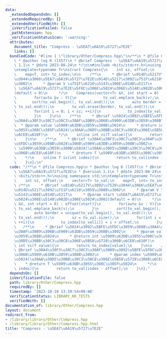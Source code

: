```yaml
---
data:
  _extendedDependsOn: []
  _extendedRequiredBy: []
  _extendedVerifiedWith: []
  _isVerificationFailed: false
  _pathExtension: hpp
  _verificationStatusIcon: ':warning:'
  attributes:
    document_title: "Compress - \u5EA7\u6A19\u5727\u7E2E"
    links: []
  bundledCode: "#line 1 \"library/Other/Compress.hpp\"\n/**\n * @file Compress.hpp\n\
    \ * @author log K (lX57)\n * @brief Compress - \u5EA7\u6A19\u5727\u7E2E\n * @version\
    \ 1.1\n * @date 2023-08-24\n */\n\n#include <bits/stdc++.h>\nusing namespace std;\n\
    \ntemplate<typename T>\nstruct Compress{\n    int sz, offset;\n    vector<T> to_val;\n\
    \    map<T, int> to_index;\n\n    /**\n     * @brief \u914D\u5217V\u3092\u7528\
    \u3044\u3066\u5EA7\u6A19\u5727\u7E2E\u914D\u5217\u3092\u751F\u6210\u3059\u308B\
    \u3002\n     * @param V \u751F\u6210\u5143\u306E\u914D\u5217\n     * @param start\
    \ \u5EA7\u6A19\u5727\u7E2E\u5F8C\u306E\u5024\u306E\u5148\u982D\u306E\u5024\u3002\
    (default = 0)\n     */\n    Compress(vector<T> &V, int start = 0) : offset(start){\n\
    \        for(auto &v : V){\n            to_val.emplace_back(v);\n        }\n \
    \       sort(to_val.begin(), to_val.end());\n        auto border = unique(to_val.begin(),\
    \ to_val.end());\n        to_val.erase(border, to_val.end());\n        sz = to_val.size();\n\
    \        for(int i = 0; i < sz; ++i){\n            to_index[to_val[i]] = i + offset;\n\
    \        }\n    }\n\n    /**\n     * @brief \u5024\u3092\u5BFE\u5FDC\u3059\u308B\
    \u30A4\u30F3\u30C7\u30C3\u30AF\u30B9\u306B\u5909\u63DB\u3059\u308B\u3002\n   \
    \  * @param value \u5909\u63DB\u3059\u308B\u5024\n     * @return int \u5909\u63DB\
    \u3055\u308C\u305F\u5024(\u30AA\u30D5\u30BB\u30C3\u30C8\u306E\u5B58\u5728\u306B\
    \u6CE8\u610F)\n     */\n    inline int vi(T value){\n        return to_index[value];\n\
    \    }\n\n    /**\n     * @brief \u30A4\u30F3\u30C7\u30C3\u30AF\u30B9\u3092\u5BFE\
    \u5FDC\u3059\u308B\u5024\u306B\u5909\u63DB\u3059\u308B\u3002\n     * @param index\
    \ \u5909\u63DB\u3059\u308B\u5024(\u30AA\u30D5\u30BB\u30C3\u30C8\u306E\u5B58\u5728\
    \u306B\u6CE8\u610F)\n     * @return T \u5909\u63DB\u3055\u308C\u305F\u5024\n \
    \    */\n    inline T iv(int index){\n        return to_val[index - offset];\n\
    \    }\n};\n"
  code: "/**\n * @file Compress.hpp\n * @author log K (lX57)\n * @brief Compress -\
    \ \u5EA7\u6A19\u5727\u7E2E\n * @version 1.1\n * @date 2023-08-24\n */\n\n#include\
    \ <bits/stdc++.h>\nusing namespace std;\n\ntemplate<typename T>\nstruct Compress{\n\
    \    int sz, offset;\n    vector<T> to_val;\n    map<T, int> to_index;\n\n   \
    \ /**\n     * @brief \u914D\u5217V\u3092\u7528\u3044\u3066\u5EA7\u6A19\u5727\u7E2E\
    \u914D\u5217\u3092\u751F\u6210\u3059\u308B\u3002\n     * @param V \u751F\u6210\
    \u5143\u306E\u914D\u5217\n     * @param start \u5EA7\u6A19\u5727\u7E2E\u5F8C\u306E\
    \u5024\u306E\u5148\u982D\u306E\u5024\u3002(default = 0)\n     */\n    Compress(vector<T>\
    \ &V, int start = 0) : offset(start){\n        for(auto &v : V){\n           \
    \ to_val.emplace_back(v);\n        }\n        sort(to_val.begin(), to_val.end());\n\
    \        auto border = unique(to_val.begin(), to_val.end());\n        to_val.erase(border,\
    \ to_val.end());\n        sz = to_val.size();\n        for(int i = 0; i < sz;\
    \ ++i){\n            to_index[to_val[i]] = i + offset;\n        }\n    }\n\n \
    \   /**\n     * @brief \u5024\u3092\u5BFE\u5FDC\u3059\u308B\u30A4\u30F3\u30C7\u30C3\
    \u30AF\u30B9\u306B\u5909\u63DB\u3059\u308B\u3002\n     * @param value \u5909\u63DB\
    \u3059\u308B\u5024\n     * @return int \u5909\u63DB\u3055\u308C\u305F\u5024(\u30AA\
    \u30D5\u30BB\u30C3\u30C8\u306E\u5B58\u5728\u306B\u6CE8\u610F)\n     */\n    inline\
    \ int vi(T value){\n        return to_index[value];\n    }\n\n    /**\n     *\
    \ @brief \u30A4\u30F3\u30C7\u30C3\u30AF\u30B9\u3092\u5BFE\u5FDC\u3059\u308B\u5024\
    \u306B\u5909\u63DB\u3059\u308B\u3002\n     * @param index \u5909\u63DB\u3059\u308B\
    \u5024(\u30AA\u30D5\u30BB\u30C3\u30C8\u306E\u5B58\u5728\u306B\u6CE8\u610F)\n \
    \    * @return T \u5909\u63DB\u3055\u308C\u305F\u5024\n     */\n    inline T iv(int\
    \ index){\n        return to_val[index - offset];\n    }\n};"
  dependsOn: []
  isVerificationFile: false
  path: library/Other/Compress.hpp
  requiredBy: []
  timestamp: '2023-10-10 13:39:54+09:00'
  verificationStatus: LIBRARY_NO_TESTS
  verifiedWith: []
documentation_of: library/Other/Compress.hpp
layout: document
redirect_from:
- /library/library/Other/Compress.hpp
- /library/library/Other/Compress.hpp.html
title: "Compress - \u5EA7\u6A19\u5727\u7E2E"
---
```

